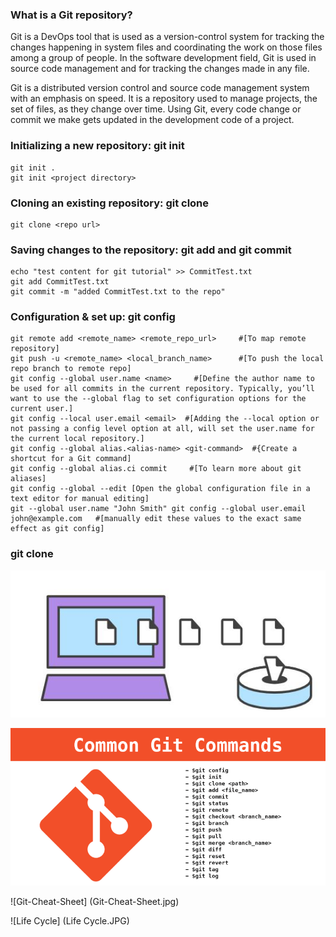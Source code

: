 ### What is a Git repository?

Git is a DevOps tool that is used as a version-control system for tracking the changes happening in system files and coordinating the work on those files among a group of people. In the software development field, Git is used in source code management and for tracking the changes made in any file.

Git is a distributed version control and source code management system with an emphasis on speed.
It is a repository used to manage projects, the set of files, as they change over time.
Using Git, every code change or commit we make gets updated in the development code of a project.


### Initializing a new repository: git init
```` 
git init .
git init <project directory> 
````

### Cloning an existing repository: git clone
```
git clone <repo url>
```
### Saving changes to the repository: git add and git commit
```
echo "test content for git tutorial" >> CommitTest.txt 
git add CommitTest.txt 
git commit -m "added CommitTest.txt to the repo"
```

### Configuration & set up: git config
```
git remote add <remote_name> <remote_repo_url>     #[To map remote repository]
git push -u <remote_name> <local_branch_name>      #[To push the local repo branch to remote repo]
git config --global user.name <name>     #[Define the author name to be used for all commits in the current repository. Typically, you’ll want to use the --global flag to set configuration options for the current user.]
git config --local user.email <email>  #[Adding the --local option or not passing a config level option at all, will set the user.name for the current local repository.]
git config --global alias.<alias-name> <git-command>  #{Create a shortcut for a Git command]
git config --global alias.ci commit     #[To learn more about git aliases]
git config --global --edit [Open the global configuration file in a text editor for manual editing]
git --global user.name "John Smith" git config --global user.email john@example.com   #[manually edit these values to the exact same effect as git config]
```

### git clone

![init](init.JPG)

![Command](Command.png)

![Git-Cheat-Sheet] (Git-Cheat-Sheet.jpg)

![Life Cycle] (Life Cycle.JPG)



